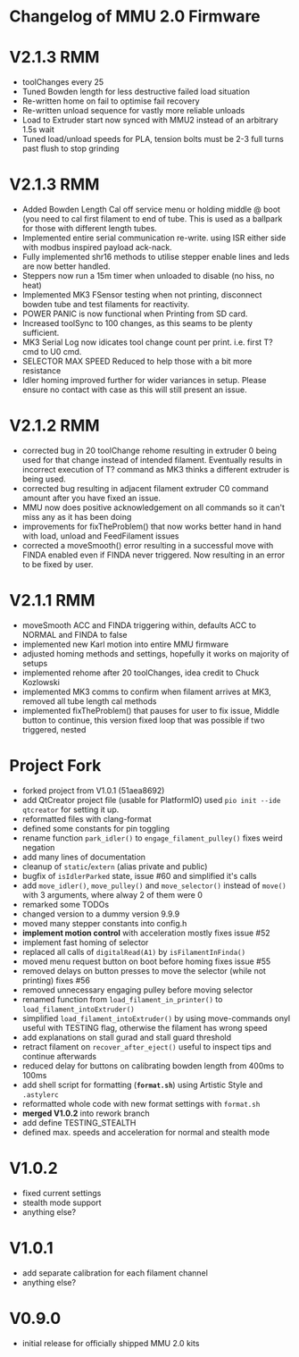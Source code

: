 Changelog of MMU 2.0 Firmware
=============================
# V2.1.3 RMM
* toolChanges every 25
* Tuned Bowden length for less destructive failed load situation
* Re-written home on fail to optimise fail recovery
* Re-written unload sequence for vastly more reliable unloads
* Load to Extruder start now synced with MMU2 instead of an arbitrary 1.5s wait
* Tuned load/unload speeds for PLA, tension bolts must be 2-3 full turns past flush to stop grinding

# V2.1.3 RMM
* Added Bowden Length Cal off service menu or holding middle @ boot (you need to cal first filament to end of tube. This is used as a ballpark for those with different length tubes.
* Implemented entire serial communication re-write. using ISR either side with modbus inspired payload ack-nack.
* Fully implemented shr16 methods to utilise stepper enable lines and leds are now better handled.
* Steppers now run a 15m timer when unloaded to disable (no hiss, no heat)
* Implemented MK3 FSensor testing when not printing, disconnect bowden tube and test filaments for reactivity.
* POWER PANIC is now functional when Printing from SD card.
* Increased toolSync to 100 changes, as this seams to be plenty sufficient.
* MK3 Serial Log now idicates tool change count per print. i.e. first T? cmd to U0 cmd.
* SELECTOR MAX SPEED Reduced to help those with a bit more resistance
* Idler homing improved further for wider variances in setup. Please ensure no contact with case as this will still present an issue.

# V2.1.2 RMM
* corrected bug in 20 toolChange rehome resulting in extruder 0 being used for that change instead of intended filament. Eventually results in incorrect execution of T? command as MK3 thinks a different extruder is being used.
* corrected bug resulting in adjacent filament extruder C0 command amount after you have fixed an issue.
* MMU now does positive acknowledgement on all commands so it can't miss any as it has been doing
* improvements for fixTheProblem() that now works better hand in hand with load, unload and FeedFilament issues
* corrected a moveSmooth() error resulting in a successful move with FINDA enabled even if FINDA never triggered. Now resulting in an error to be fixed by user.

# V2.1.1 RMM
* moveSmooth ACC and FINDA triggering within, defaults ACC to NORMAL and FINDA to false
* implemented new Karl motion into entire MMU firmware
* adjusted homing methods and settings, hopefully it works on majority of setups
* implemented rehome after 20 toolChanges, idea credit to Chuck Kozlowski
* implemented MK3 comms to confirm when filament arrives at MK3, removed all tube length cal methods
* implemented fixTheProblem() that pauses for user to fix issue, Middle button to continue, this version fixed loop that was possible if two triggered, nested

# Project Fork
* forked project from V1.0.1 (51aea8692)
* add QtCreator project file (usable for PlatformIO)
  used `pio init --ide qtcreator` for setting it up. 
* reformatted files with clang-format
* defined some constants for pin toggling
* rename function `park_idler()` to `engage_filament_pulley()`
  fixes weird negation
* add many lines of documentation
* cleanup of `static`/`extern` (alias private and public)
* bugfix of `isIdlerParked` state, issue #60
  and simplified it's calls
* add `move_idler()`, `move_pulley()` and `move_selector()`
  instead of `move()` with 3 arguments, where alway 2 of them were 0
* remarked some TODOs
* changed version to a dummy version 9.9.9
* moved many stepper constants into config.h
* **implement motion control** with acceleration
  mostly fixes issue #52
* implement fast homing of selector
* replaced all calls of `digitalRead(A1)` by `isFilamentInFinda()`
* moved menu request button on boot before homing
  fixes issue #55
* removed delays on button presses to move the selector (while not printing)
  fixes #56
* removed unnecessary engaging pulley before moving selector
* renamed function from `load_filament_in_printer()` to 
  `load_filament_intoExtruder()`
* simplified `load_filament_intoExtruder()` by using move-commands
  onyl useful with TESTING flag, otherwise the filament has wrong speed
* add explanations on stall gurad and stall guard threshold
* retract filament on `recover_after_eject()`
  useful to inspect tips and continue afterwards
* reduced delay for buttons on calibrating bowden length from 400ms to 100ms
* add shell script for formatting (**`format.sh`**) using 
  Artistic Style and `.astylerc`
* reformatted whole code with new format settings with `format.sh`
* **merged V1.0.2** into rework branch
* add define TESTING_STEALTH
* defined max. speeds and acceleration for normal and stealth mode

# V1.0.2
* fixed current settings
* stealth mode support
* anything else?


# V1.0.1
* add separate calibration for each filament channel
* anything else?


# V0.9.0
* initial release for officially shipped MMU 2.0 kits
